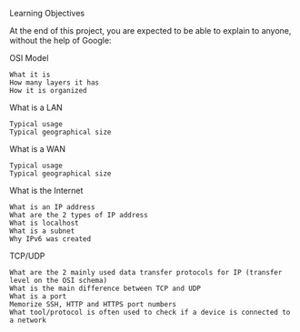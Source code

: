 Learning Objectives

At the end of this project, you are expected to be able to explain to anyone, without the help of Google:

OSI Model

	What it is
	How many layers it has
	How it is organized

What is a LAN
	
	Typical usage
	Typical geographical size

What is a WAN
	
	Typical usage
	Typical geographical size

What is the Internet
	
	What is an IP address
	What are the 2 types of IP address
	What is localhost
	What is a subnet
	Why IPv6 was created

TCP/UDP
	
	What are the 2 mainly used data transfer protocols for IP (transfer level on the OSI schema)
	What is the main difference between TCP and UDP
	What is a port
	Memorize SSH, HTTP and HTTPS port numbers
	What tool/protocol is often used to check if a device is connected to a network
